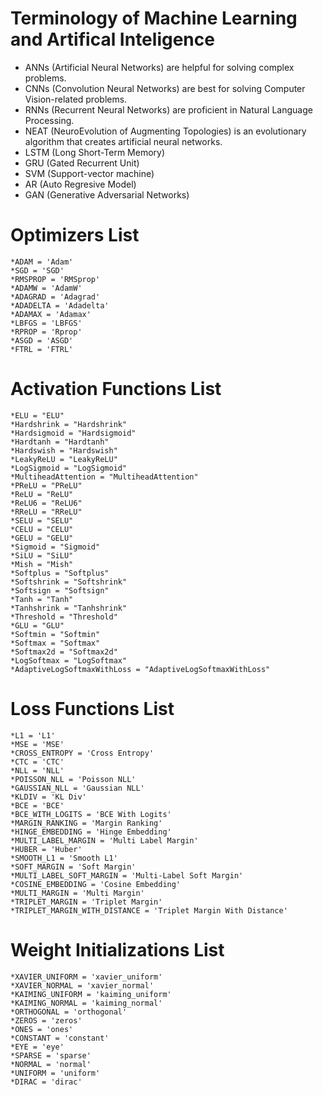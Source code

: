 # Terminology of Machine Learning and Artifical Inteligence
*  ANNs (Artificial Neural Networks) are helpful for solving complex problems.
*  CNNs (Convolution Neural Networks) are best for solving Computer Vision-related problems.
*  RNNs (Recurrent Neural Networks) are proficient in Natural Language Processing.
*  NEAT (NeuroEvolution of Augmenting Topologies) is an evolutionary algorithm that creates artificial neural networks.
*  LSTM (Long Short-Term Memory)  
*  GRU (Gated Recurrent Unit) 
*  SVM (Support-vector machine)
*  AR (Auto Regresive Model)
*  GAN (Generative Adversarial Networks)



# Optimizers List
    *ADAM = 'Adam'
    *SGD = 'SGD'
    *RMSPROP = 'RMSprop'
    *ADAMW = 'AdamW'
    *ADAGRAD = 'Adagrad'
    *ADADELTA = 'Adadelta'
    *ADAMAX = 'Adamax'
    *LBFGS = 'LBFGS'
    *RPROP = 'Rprop'
    *ASGD = 'ASGD'
    *FTRL = 'FTRL'

# Activation Functions List
    *ELU = "ELU"
    *Hardshrink = "Hardshrink"
    *Hardsigmoid = "Hardsigmoid"
    *Hardtanh = "Hardtanh"
    *Hardswish = "Hardswish"
    *LeakyReLU = "LeakyReLU"
    *LogSigmoid = "LogSigmoid"
    *MultiheadAttention = "MultiheadAttention"
    *PReLU = "PReLU"
    *ReLU = "ReLU"
    *ReLU6 = "ReLU6"
    *RReLU = "RReLU"
    *SELU = "SELU"
    *CELU = "CELU"
    *GELU = "GELU"
    *Sigmoid = "Sigmoid"
    *SiLU = "SiLU"
    *Mish = "Mish"
    *Softplus = "Softplus"
    *Softshrink = "Softshrink"
    *Softsign = "Softsign"
    *Tanh = "Tanh"
    *Tanhshrink = "Tanhshrink"
    *Threshold = "Threshold"
    *GLU = "GLU"
    *Softmin = "Softmin"
    *Softmax = "Softmax"
    *Softmax2d = "Softmax2d"
    *LogSoftmax = "LogSoftmax"
    *AdaptiveLogSoftmaxWithLoss = "AdaptiveLogSoftmaxWithLoss"

  
 # Loss Functions List
    *L1 = 'L1'
    *MSE = 'MSE'
    *CROSS_ENTROPY = 'Cross Entropy'
    *CTC = 'CTC'
    *NLL = 'NLL'
    *POISSON_NLL = 'Poisson NLL'
    *GAUSSIAN_NLL = 'Gaussian NLL'
    *KLDIV = 'KL Div'
    *BCE = 'BCE'
    *BCE_WITH_LOGITS = 'BCE With Logits'
    *MARGIN_RANKING = 'Margin Ranking'
    *HINGE_EMBEDDING = 'Hinge Embedding'
    *MULTI_LABEL_MARGIN = 'Multi Label Margin'
    *HUBER = 'Huber'
    *SMOOTH_L1 = 'Smooth L1'
    *SOFT_MARGIN = 'Soft Margin'
    *MULTI_LABEL_SOFT_MARGIN = 'Multi-Label Soft Margin'
    *COSINE_EMBEDDING = 'Cosine Embedding'
    *MULTI_MARGIN = 'Multi Margin'
    *TRIPLET_MARGIN = 'Triplet Margin'
    *TRIPLET_MARGIN_WITH_DISTANCE = 'Triplet Margin With Distance'


# Weight Initializations List
    *XAVIER_UNIFORM = 'xavier_uniform'
    *XAVIER_NORMAL = 'xavier_normal'
    *KAIMING_UNIFORM = 'kaiming_uniform'
    *KAIMING_NORMAL = 'kaiming_normal'
    *ORTHOGONAL = 'orthogonal'
    *ZEROS = 'zeros'
    *ONES = 'ones'
    *CONSTANT = 'constant'
    *EYE = 'eye'
    *SPARSE = 'sparse'
    *NORMAL = 'normal'
    *UNIFORM = 'uniform'
    *DIRAC = 'dirac'

